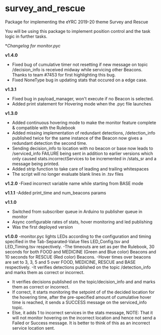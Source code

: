 # survey_and_rescue
Package for implementing the eYRC  2019-20 theme Survey and Rescue

You will be using this package to implement position control and the task logic in further tasks.

**Changelog for monitor.pyc*

**v1.4.0**

- Fixed bug of cumulative timer not resetting if new message on topic /decision_info is received midway while servicing other Beacons. Thanks to team #7453 for first highlighting this bug.
- Fixed NoneType bug in updating stats that occured on a edge case.

**v1.3.1**

- Fixed bug in payload_manager, won't execute if no Beacon is selected.
- Added print statement for Hovering mode when the .pyc file launches

**v1.3.0**

- Added continuous hovering mode to make the monitor feature complete & compatible with the Rulebook
- Added missing implementation of redundant detections, /detection_info published twice for the same instance of the Beacon now gives a redundant detection the second time.
- Sending decision_info to location with no beacon or base now leads to /serviced_info FAILURE being sent in addition to earlier versions which only caused stats.incorrectServices to be incremented in /stats_sr and a message being printed.
- Added strip function to take care of leading and trailing whitespaces
- The script will no longer evaluate blank lines in .tsv files

**v1.2.0**
-Fixed incorrect variable name while starting from BASE mode

**v1.1.1**
-Added print_time and num_beacons params

**v1.1.0**

- Switched from subscriber queue in Arduino to publisher queue in monitor
- Async configurable rates of stats, hover monitoring and led publishing
- Was the first deployed version

**v1.0.0**
-monitor.pyc lights LEDs according to the configuration and timing specified in the Tab-Separated-Value files LED_Config.tsv and LED_Timing.tsv respectively.
-The timeouts are set as per the Rulebook, 30 seconds for both FOOD and MEDICINE (Green and Blue color) Beacons and 10 seconds for RESCUE (Red color) Beacons.
-Hover times over beacons are set to 3, 3, 5 and 5 over FOOD, MEDICINE, RESCUE and BASE respectively.
-It verifies detections published on the topic /detection_info and marks them as correct or incorrect.
- It verifies decisions published on the topic/decision_info and and marks them as correct or incorrect.
- If correct, it starts monitoring the setpoint of of the decided location for the hovering time, after the pre-specified amount of cumulative hover time is reached, it sends a SUCCESS message on the serviced_info topic.
- Else, it adds 1 to incorrect services in the stats message, NOTE: That it will not monitor hovering on the incorrect location and hence not send a Failed or Success message. It is better to think of this as an incorrect service location sent.

